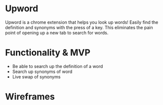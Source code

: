 # Upword
Upword is a chrome extension that helps you look up words! Easily find the definition and synonyms with the press of a key.
This eliminates the pain point of opening up a new tab to search for words. 

# Functionality & MVP
* Be able to search up the definition of a word 
* Search up synonyms of word
* Live swap of synonyms

# Wireframes


